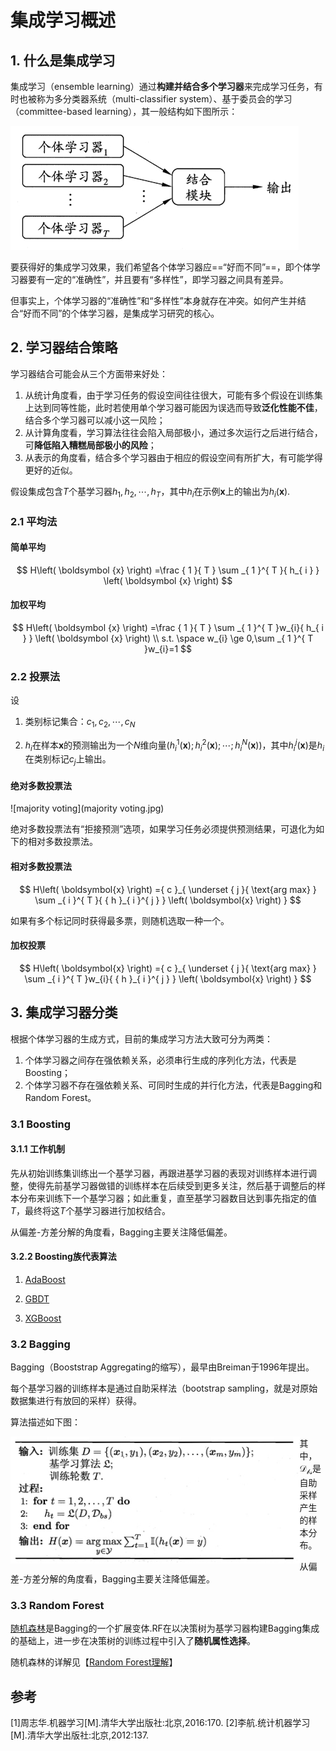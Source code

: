 # 集成学习概述

## 1. 什么是集成学习

集成学习（ensemble learning）通过**构建并结合多个学习器**来完成学习任务，有时也被称为多分类器系统（multi-classifier system）、基于委员会的学习（committee-based learning），其一般结构如下图所示：

<img src="集成学习示意图.jpg" alt="集成学习示意图" style="zoom:100%;" />

要获得好的集成学习效果，我们希望各个体学习器应==“好而不同”==，即个体学习器要有一定的“准确性”，并且要有“多样性”，即学习器之间具有差异。



但事实上，个体学习器的“准确性”和“多样性”本身就存在冲突。如何产生并结合“好而不同”的个体学习器，是集成学习研究的核心。



## 2. 学习器结合策略

学习器结合可能会从三个方面带来好处：

1. 从统计角度看，由于学习任务的假设空间往往很大，可能有多个假设在训练集上达到同等性能，此时若使用单个学习器可能因为误选而导致**泛化性能不佳**，结合多个学习器可以减小这一风险；
2. 从计算角度看，学习算法往往会陷入局部极小，通过多次运行之后进行结合，可**降低陷入糟糕局部极小的风险**；
3. 从表示的角度看，结合多个学习器由于相应的假设空间有所扩大，有可能学得更好的近似。



假设集成包含$T$个基学习器${h_{1},h_{2},\cdots ,h_{T}}$，其中$h_{i}$在示例$\boldsymbol{x}$上的输出为$h_{i}(\boldsymbol{x})$.



### 2.1 平均法

#### 简单平均

$$
H\left( \boldsymbol {x} \right) =\frac { 1 }{ T } \sum _{ 1 }^{ T }{ h_{ i } } \left( \boldsymbol {x} \right)
$$

#### 加权平均
$$
H\left( \boldsymbol {x} \right) =\frac { 1 }{ T } \sum _{ 1 }^{ T }w_{i}{ h_{ i } } \left( \boldsymbol {x} \right) \\
s.t. \space w_{i} \ge 0,\sum _{ 1 }^{ T }w_{i}=1
$$


### 2.2 投票法

设

1. 类别标记集合：$c_{1},c_{2},\cdots ,c_{N}$

2. $h_{i}$在样本$\boldsymbol{x}$的预测输出为一个$N$维向量$({ h }_{ i }^{ 1 }(\boldsymbol x);{ h }_{ i }^{ 2 }(\boldsymbol x);\cdots ;{ h }_{ i }^{ N }(\boldsymbol x))$，其中${h}_{i}^{j}(\boldsymbol x)$是$h_{i}$在类别标记$c_{j}$上输出。



#### 绝对多数投票法

![majority voting](majority voting.jpg)

绝对多数投票法有“拒接预测”选项，如果学习任务必须提供预测结果，可退化为如下的相对多数投票法。



#### 相对多数投票法

$$
H\left( \boldsymbol{x} \right) ={ c }_{ \underset { j }{ \text{arg max} } \sum _{ i }^{ T }{ { h }_{ i }^{ j } } \left( \boldsymbol{x} \right)  }
$$

如果有多个标记同时获得最多票，则随机选取一种一个。



#### 加权投票

$$
H\left( \boldsymbol{x} \right) ={ c }_{ \underset { j }{ \text{arg max} } \sum _{ i }^{ T }w_{i}{ { h }_{ i }^{ j } } \left( \boldsymbol{x} \right)  }
$$



## 3. 集成学习器分类

根据个体学习器的生成方式，目前的集成学习方法大致可分为两类：

1. 个体学习器之间存在强依赖关系，必须串行生成的序列化方法，代表是Boosting；
2. 个体学习器不存在强依赖关系、可同时生成的并行化方法，代表是Bagging和Random Forest。



### 3.1 Boosting

#### 3.1.1 工作机制

先从初始训练集训练出一个基学习器，再跟进基学习器的表现对训练样本进行调整，使得先前基学习器做错的训练样本在后续受到更多关注，然后基于调整后的样本分布来训练下一个基学习器；如此重复，直至基学习器数目达到事先指定的值$T$，最终将这$T$个基学习器进行加权结合。



从偏差-方差分解的角度看，Bagging主要关注降低偏差。



#### 3.2.2 Boosting族代表算法

1. [AdaBoost](https://www.jianshu.com/p/9c63ce0344b7)

2. [GBDT](https://www.jianshu.com/p/e5d27d985194)
3. [XGBoost](https://www.jianshu.com/p/ec504681ddea)



### 3.2 Bagging

Bagging（Booststrap Aggregating的缩写），最早由Breiman于1996年提出。



每个基学习器的训练样本是通过自助采样法（bootstrap sampling，就是对原始数据集进行有放回的采样）获得。

算法描述如下图：

<img src="Bagging算法.jpg" alt="Bagging算法" style="zoom:90%;" align="left"/>

其中，$\mathcal{D_{bs}}$是自助采样产生的样本分布。



从偏差-方差分解的角度看，Bagging主要关注降低偏差。



### 3.3 Random Forest

[随机森林](https://www.jianshu.com/p/ced381c06e72)是Bagging的一个扩展变体.RF在以决策树为基学习器构建Bagging集成的基础上，进一步在决策树的训练过程中引入了**随机属性选择**。

随机森林的详解见【[Random Forest理解](https://www.jianshu.com/p/ced381c06e72)】



## 参考

[1]周志华.机器学习[M].清华大学出版社:北京,2016:170.
[2]李航.统计机器学习[M].清华大学出版社:北京,2012:137.